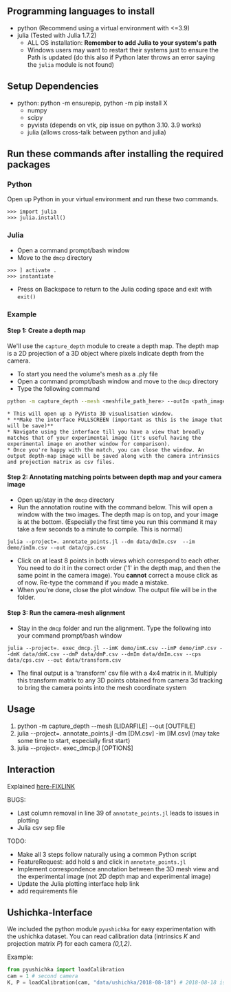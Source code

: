 ## Programming languages to install 
- python (Recommend using a virtual environment with <=3.9)
- julia (Tested with Julia 1.7.2)
  - ALL OS installation: **Remember to add Julia to your system's path**
  - Windows users may want to restart their systems just to ensure the Path is updated (do this also if Python later throws an error saying the ```julia``` module is not found)

## Setup Dependencies
 -  python: python -m ensurepip, python -m pip install X
    -  numpy
    -  scipy
    -  pyvista (depends on vtk, pip issue on python 3.10. 3.9 works)
    -  julia (allows cross-talk between python and julia)

## Run these commands after installing the required packages

### Python 
Open up Python in your virtual environment and run these two commands.

```
>>> import julia
>>> julia.install()
```

### Julia
* Open a command prompt/bash window
* Move to the ```dmcp``` directory
```
>>> ] activate .
>>> instantiate
```
* Press on Backspace to return to the Julia coding space and exit with ```exit()```

### Example

#### Step 1: Create a depth map 
We'll use the ```capture_depth``` module to create a depth map. The depth map is a 2D projection of 
a 3D object where pixels indicate depth from the camera.

* To start you need the volume's mesh as a .ply file
* Open a command prompt/bash window and move to the ```dmcp``` directory
* Type the following command
 ```bash
 python -m capture_depth --mesh <meshfile_path_here> --outIm <path_imagefilepathhere>.csv --outK <path_camera_intrinsics>.csv --outP <path_projectionmat>.csv
 ```
    * This will open up a PyVista 3D visualisation window.
	* **Make the interface FULLSCREEN (important as this is the image that will be save)**
	* Navigate using the interface till you have a view that broadly matches that of your experimental image (it's useful having the experimental image on another window for comparison).
    * Once you're happy with the match, you can close the window. An output depth-map image will be saved along with the camera intrinsics and projection matrix as csv files. 

#### Step 2: Annotating matching points between depth map and your camera image
* Open up/stay in the ```dmcp``` directory
* Run the annotation routine with the command below. This will open a window with the two images. The depth map is on top, and your image is at the bottom.
(Especially the first time you run this command it may take a few seconds to a minute to compile. This is normal)
```
julia --project=. annotate_points.jl --dm data/dmIm.csv  --im demo/imIm.csv --out data/cps.csv
```
* Click on at least 8 points in both views which correspond to each other. You need to do it in the correct order ('1' in the depth map, and then the same point in the camera image). You **cannot** correct a mouse click as of now. Re-type the command if you made a mistake. 
* When you're done, close the plot window. The output file will be in the folder.

#### Step 3: Run the camera-mesh alignment
* Stay in the ```dmcp``` folder and run the alignment. Type the following into your command prompt/bash window
```
julia --project=. exec_dmcp.jl --imK demo/imK.csv --imP demo/imP.csv --dmK data/dmK.csv --dmP data/dmP.csv --dmIm data/dmIm.csv --cps data/cps.csv --out data/transform.csv
```
* The final output is a 'transform' csv file with a 4x4 matrix in it. Multiply this transform matrix to any 3D points obtained from camera 3d tracking to bring the camera points into the mesh coordinate system


## Usage
 1. python -m capture_depth --mesh [LIDARFILE] --out [OUTFILE]
 2. julia --project=. annotate_points.jl -dm [DM.csv] -im [IM.csv] (may take some time to start, especially first start)
 3. julia --project=. exec_dmcp.jl [OPTIONS]

  
## Interaction
Explained [here-FIXLINK](https://makie.juliaplots.org/v0.15.2/examples/layoutables/axis/)

BUGS:
* Last column removal in line 39 of ```annotate_points.jl``` leads to issues in plotting
* Julia csv sep file

TODO:
* Make all 3 steps follow naturally using a common Python script
* FeatureRequest: add hold s and click in ```annotate_points.jl```
* Implement correspondence annotation between the 3D mesh view and the experimental image (not 2D depth map and experimental image)
* Update the Julia plotting interface help link
* add requirements file 

## Ushichka-Interface
We included the python module ```pyushichka``` for easy experimentation with the ushichka dataset.
You can read calibration data (intrinsics _K_ and projection matrix _P_) for each camera _(0,1,2)_.

Example:
```python
from pyushichka import loadCalibration
cam = 1 # second camera
K, P = loadCalibration(cam, "data/ushichka/2018-08-18") # 2018-08-18 is the recording of a specific night

```

